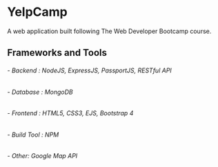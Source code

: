 # YelpCamp
A web application built following The Web Developer Bootcamp course.

## Frameworks and Tools
  ###### - Backend : NodeJS, ExpressJS, PassportJS, RESTful API
  ###### - Database : MongoDB
  ###### - Frontend : HTML5, CSS3, EJS, Bootstrap 4
  ###### - Build Tool : NPM
  ###### - Other: Google Map API
